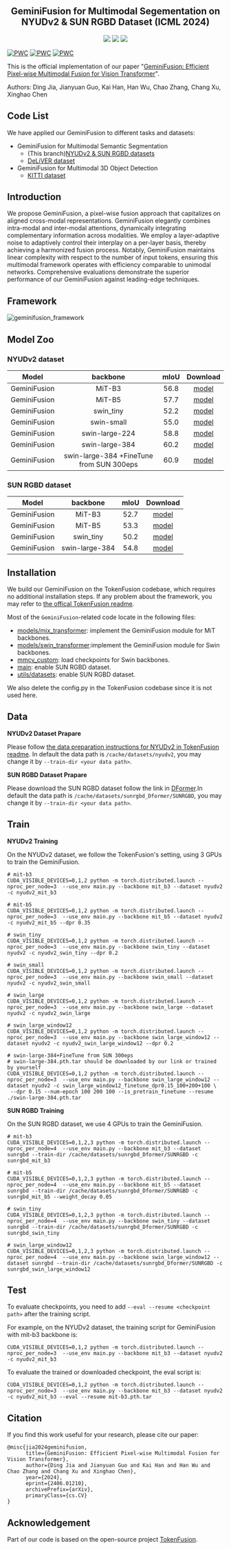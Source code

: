 <div align="center"> 

##  GeminiFusion for Multimodal Segementation on NYUDv2 & SUN RGBD Dataset (ICML 2024)

</div>

<p align="center">

<a href="https://arxiv.org/pdf/2406.01210">
    <img src="https://img.shields.io/badge/arXiv-2406.01210-green" /></a>
<a href="https://pytorch.org/">
    <img src="https://img.shields.io/badge/Framework-PyTorch-orange.svg" /></a>
<a href="LICENSE">
    <img src="https://img.shields.io/badge/License-MIT-blue.svg" /></a>

</p>

	
	
[![PWC](https://img.shields.io/endpoint.svg?url=https://paperswithcode.com/badge/geminifusion-efficient-pixel-wise-multimodal/semantic-segmentation-on-deliver-1)](https://paperswithcode.com/sota/semantic-segmentation-on-deliver-1?p=geminifusion-efficient-pixel-wise-multimodal)
[![PWC](https://img.shields.io/endpoint.svg?url=https://paperswithcode.com/badge/geminifusion-efficient-pixel-wise-multimodal/semantic-segmentation-on-nyu-depth-v2)](https://paperswithcode.com/sota/semantic-segmentation-on-nyu-depth-v2?p=geminifusion-efficient-pixel-wise-multimodal)
[![PWC](https://img.shields.io/endpoint.svg?url=https://paperswithcode.com/badge/geminifusion-efficient-pixel-wise-multimodal/semantic-segmentation-on-sun-rgbd)](https://paperswithcode.com/sota/semantic-segmentation-on-sun-rgbd?p=geminifusion-efficient-pixel-wise-multimodal)


This is the official implementation of our paper "[GeminiFusion: Efficient Pixel-wise Multimodal Fusion for Vision Transformer](https://arxiv.org/pdf/2406.01210)".

Authors: Ding Jia, Jianyuan Guo, Kai Han, Han Wu, Chao Zhang, Chang Xu, Xinghao Chen



## Code List

We have applied our GeminiFusion to different tasks and datasets:

* GeminiFusion for Multimodal Semantic Segmentation
  * (This branch)[NYUDv2 & SUN RGBD datasets](https://github.com/JiaDingCN/GeminiFusion/tree/main)
  * [DeLiVER dataset](https://github.com/JiaDingCN/GeminiFusion/tree/DeLiVER)
* GeminiFusion for Multimodal 3D Object Detection
  * [KITTI dataset](https://github.com/JiaDingCN/GeminiFusion/tree/3d_object_detection_kitti)


## Introduction

We propose GeminiFusion, a pixel-wise fusion approach that capitalizes on aligned cross-modal representations. GeminiFusion elegantly combines intra-modal and inter-modal attentions, dynamically integrating complementary information across modalities. We employ a layer-adaptive noise to adaptively control their interplay on a per-layer basis, thereby achieving a harmonized fusion process. Notably, GeminiFusion maintains linear complexity with respect to the number of input tokens, ensuring this multimodal framework operates with efficiency comparable to unimodal networks. Comprehensive evaluations demonstrate the superior performance of our GeminiFusion against leading-edge techniques.



## Framework
![geminifusion_framework](figs/geminifusion_framework.png)



## Model Zoo                                           

### NYUDv2 dataset

| Model | backbone| mIoU | Download |
|:-------:|:--------:|:-------:|:-------------------:|
| GeminiFusion | MiT-B3| 56.8 |  [model](https://github.com/JiaDingCN/GeminiFusion/releases/download/NYUDv2_V2/mit-b3.pth.tar)  |
| GeminiFusion | MiT-B5| 57.7 |  [model](https://github.com/JiaDingCN/GeminiFusion/releases/download/NYUDv2_V2/mit_b5.pth.tar)  |
| GeminiFusion | swin_tiny| 52.2 |  [model](https://github.com/JiaDingCN/GeminiFusion/releases/download/NYUDv2_V2/swin_tiny.pth.tar)  |
| GeminiFusion | swin-small| 55.0 |  [model](https://github.com/JiaDingCN/GeminiFusion/releases/download/NYUDv2_V2/swin_small.pth.tar)  |
| GeminiFusion | swin-large-224| 58.8 |  [model](https://github.com/JiaDingCN/GeminiFusion/releases/download/NYUDv2_V2/swin_large.pth.tar)  |
| GeminiFusion | swin-large-384| 60.2 |  [model](https://github.com/JiaDingCN/GeminiFusion/releases/download/NYUDv2_V2/swin_large_384.pth.tar)  |
| GeminiFusion | swin-large-384 +FineTune from SUN 300eps| 60.9 |  [model](https://github.com/JiaDingCN/GeminiFusion/releases/download/NYUDv2_V2/finetune-swin-large-384.pth.tar)  |

### SUN RGBD dataset

| Model | backbone| mIoU | Download |
|:-------:|:--------:|:-------:|:-------------------:|
| GeminiFusion | MiT-B3| 52.7 |  [model](https://github.com/JiaDingCN/GeminiFusion/releases/download/SUN_v2/mit-b3.pth.tar)  |
| GeminiFusion | MiT-B5| 53.3 |  [model](https://github.com/JiaDingCN/GeminiFusion/releases/download/SUN_v2/mit_b5.pth.tar)  |
| GeminiFusion | swin_tiny| 50.2 |  [model](https://github.com/JiaDingCN/GeminiFusion/releases/download/SUN_v2/swin_tiny.pth.tar)  |
| GeminiFusion | swin-large-384| 54.8 |  [model](https://github.com/JiaDingCN/GeminiFusion/releases/download/SUN_v2/swin-large-384.pth.tar)  |



## Installation

We build our GeminiFusion on the TokenFusion codebase, which requires no additional installation steps. If any problem about the framework, you may refer to [the offical TokenFusion readme](./README-TokenFusion.md).

Most of the `GeminiFusion`-related code locate in the following files: 
* [models/mix_transformer](models/mix_transformer.py): implement the GeminiFusion module for MiT backbones.
* [models/swin_transformer](models/swin_transformer.py):implement the GeminiFusion module for Swin backbones.
* [mmcv_custom](mmcv_custom): load checkpoints for Swin backbones.
* [main](main.py): enable SUN RGBD dataset.
* [utils/datasets](utils/datasets.py): enable SUN RGBD dataset.

We also delete the config.py in the TokenFusion codebase since it is not used here.



## Data

**NYUDv2 Dataset Prapare**

Please follow [the data preparation instructions for NYUDv2 in TokenFusion readme](./README-TokenFusion.md#datasets). In default the data path is `/cache/datasets/nyudv2`, you may change it by `--train-dir <your data path>`.

**SUN RGBD Dataset Prapare**

Please download the SUN RGBD dataset follow the link in [DFormer](https://github.com/VCIP-RGBD/DFormer?tab=readme-ov-file#2--get-start).In default the data path is `/cache/datasets/sunrgbd_Dformer/SUNRGBD`, you may change it by `--train-dir <your data path>`.



## Train

**NYUDv2 Training**

On the NYUDv2 dataset, we follow the TokenFusion's setting, using 3 GPUs to train the GeminiFusion. 

```shell
# mit-b3
CUDA_VISIBLE_DEVICES=0,1,2 python -m torch.distributed.launch --nproc_per_node=3  --use_env main.py --backbone mit_b3 --dataset nyudv2 -c nyudv2_mit_b3 

# mit-b5
CUDA_VISIBLE_DEVICES=0,1,2 python -m torch.distributed.launch --nproc_per_node=3  --use_env main.py --backbone mit_b5 --dataset nyudv2 -c nyudv2_mit_b5 --dpr 0.35

# swin_tiny
CUDA_VISIBLE_DEVICES=0,1,2 python -m torch.distributed.launch --nproc_per_node=3  --use_env main.py --backbone swin_tiny --dataset nyudv2 -c nyudv2_swin_tiny --dpr 0.2

# swin_small
CUDA_VISIBLE_DEVICES=0,1,2 python -m torch.distributed.launch --nproc_per_node=3  --use_env main.py --backbone swin_small --dataset nyudv2 -c nyudv2_swin_small

# swin_large
CUDA_VISIBLE_DEVICES=0,1,2 python -m torch.distributed.launch --nproc_per_node=3  --use_env main.py --backbone swin_large --dataset nyudv2 -c nyudv2_swin_large

# swin_large_window12
CUDA_VISIBLE_DEVICES=0,1,2 python -m torch.distributed.launch --nproc_per_node=3  --use_env main.py --backbone swin_large_window12 --dataset nyudv2 -c nyudv2_swin_large_window12 --dpr 0.2

# swin-large-384+FineTune from SUN 300eps
# swin-large-384.pth.tar should be downloaded by our link or trained by yourself
CUDA_VISIBLE_DEVICES=0,1,2 python -m torch.distributed.launch --nproc_per_node=3  --use_env main.py --backbone swin_large_window12 --dataset nyudv2 -c swin_large_window12_finetune_dpr0.15_100+200+100 \
 --dpr 0.15 --num-epoch 100 200 100 --is_pretrain_finetune --resume ./swin-large-384.pth.tar
```

**SUN RGBD Training**

On the SUN RGBD dataset, we use 4 GPUs to train the GeminiFusion. 
```shell
# mit-b3
CUDA_VISIBLE_DEVICES=0,1,2,3 python -m torch.distributed.launch --nproc_per_node=4  --use_env main.py --backbone mit_b3 --dataset sunrgbd --train-dir /cache/datasets/sunrgbd_Dformer/SUNRGBD -c sunrgbd_mit_b3

# mit-b5
CUDA_VISIBLE_DEVICES=0,1,2,3 python -m torch.distributed.launch --nproc_per_node=4  --use_env main.py --backbone mit_b5 --dataset sunrgbd --train-dir /cache/datasets/sunrgbd_Dformer/SUNRGBD -c sunrgbd_mit_b5 --weight_decay 0.05

# swin_tiny
CUDA_VISIBLE_DEVICES=0,1,2,3 python -m torch.distributed.launch --nproc_per_node=4  --use_env main.py --backbone swin_tiny --dataset sunrgbd --train-dir /cache/datasets/sunrgbd_Dformer/SUNRGBD -c sunrgbd_swin_tiny

# swin_large_window12
CUDA_VISIBLE_DEVICES=0,1,2,3 python -m torch.distributed.launch --nproc_per_node=4  --use_env main.py --backbone swin_large_window12 --dataset sunrgbd --train-dir /cache/datasets/sunrgbd_Dformer/SUNRGBD -c sunrgbd_swin_large_window12
```



## Test

To evaluate checkpoints, you need to add `--eval --resume <checkpoint path>` after the training script. 

For example, on the NYUDv2 dataset, the training script for GeminiFusion with mit-b3 backbone is:
```shell
CUDA_VISIBLE_DEVICES=0,1,2 python -m torch.distributed.launch --nproc_per_node=3  --use_env main.py --backbone mit_b3 --dataset nyudv2 -c nyudv2_mit_b3
```

To evaluate the trained or downloaded checkpoint, the eval script is:
```shell
CUDA_VISIBLE_DEVICES=0,1,2 python -m torch.distributed.launch --nproc_per_node=3  --use_env main.py --backbone mit_b3 --dataset nyudv2 -c nyudv2_mit_b3 --eval --resume mit-b3.pth.tar
```



## Citation

If you find this work useful for your research, please cite our paper:

```
@misc{jia2024geminifusion,
      title={GeminiFusion: Efficient Pixel-wise Multimodal Fusion for Vision Transformer}, 
      author={Ding Jia and Jianyuan Guo and Kai Han and Han Wu and Chao Zhang and Chang Xu and Xinghao Chen},
      year={2024},
      eprint={2406.01210},
      archivePrefix={arXiv},
      primaryClass={cs.CV}
}
```



## Acknowledgement
Part of our code is based on the open-source project [TokenFusion](https://github.com/yikaiw/TokenFusion).
